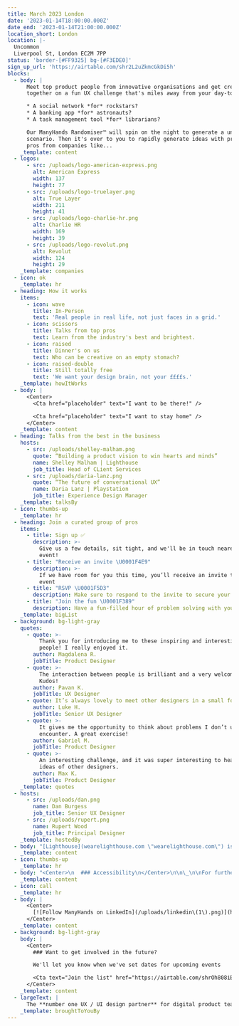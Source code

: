 ```yaml
---
title: March 2023 London
date: '2023-01-14T18:00:00.000Z'
date_end: '2023-01-14T21:00:00.000Z'
location_short: London
location: |-
  Uncommon
  Liverpool St, London EC2M 7PP
status: 'border-[#FF9325] bg-[#F3EDE0]'
sign_up_url: 'https://airtable.com/shr2L2uZkmcGkDi5h'
blocks:
  - body: |
      Meet top product people from innovative organisations and get creative
      together on a fun UX challenge that's miles away from your day-to-day.

      * A social network *for* rockstars?
      * A banking app *for* astronauts?
      * A task management tool *for* librarians?

      Our ManyHands Randomiser™ will spin on the night to generate a unique
      scenario. Then it's over to you to rapidly generate ideas with product
      pros from companies like...
    _template: content
  - logos:
      - src: /uploads/logo-american-express.png
        alt: American Express
        width: 137
        height: 77
      - src: /uploads/logo-truelayer.png
        alt: True Layer
        width: 211
        height: 41
      - src: /uploads/logo-charlie-hr.png
        alt: Charlie HR
        width: 169
        height: 39
      - src: /uploads/logo-revolut.png
        alt: Revolut
        width: 124
        height: 29
    _template: companies
  - icon: ok
    _template: hr
  - heading: How it works
    items:
      - icon: wave
        title: In-Person
        text: 'Real people in real life, not just faces in a grid.'
      - icon: scissors
        title: Talks from top pros
        text: Learn from the industry's best and brightest.
      - icon: raised
        title: Dinner's on us
        text: Who can be creative on an empty stomach?
      - icon: raised-double
        title: Still totally free
        text: 'We want your design brain, not your ££££s.'
    _template: howItWorks
  - body: |
      <Center>
        <Cta href="placeholder" text="I want to be there!" />

        <Cta href="placeholder" text="I want to stay home" />
      </Center>
    _template: content
  - heading: Talks from the best in the business
    hosts:
      - src: /uploads/shelley-malham.png
        quote: “Building a product vision to win hearts and minds”
        name: Shelley Malham | Lighthouse
        job_title: Head of CLient Services
      - src: /uploads/daria-lanz.png
        quote: “The future of conversational UX”
        name: Daria Lanz | Playstation
        job_title: Experience Design Manager
    _template: talksBy
  - icon: thumbs-up
    _template: hr
  - heading: Join a curated group of pros
    items:
      - title: Sign up ✅
        description: >-
          Give us a few details, sit tight, and we'll be in touch nearer the
          event!
      - title: "Receive an invite \U0001F4E9"
        description: >-
          If we have room for you this time, you’ll receive an invite to the
          event
      - title: "RSVP \U0001F5D3️"
        description: Make sure to respond to the invite to secure your seat
      - title: "Join the fun \U0001F389"
        description: Have a fun-filled hour of problem solving with your new best mates
    _template: bigList
  - background: bg-light-gray
    quotes:
      - quote: >-
          Thank you for introducing me to these inspiring and interesting
          people! I really enjoyed it.
        author: Magdalena R.
        jobTitle: Product Designer
      - quote: >-
          The interaction between people is brilliant and a very welcoming team.
          Kudos!
        author: Pavan K.
        jobTitle: UX Designer
      - quote: It’s always lovely to meet other designers in a small forum like this.
        author: Luke H.
        jobTitle: Senior UX Designer
      - quote: >-
          It gives me the opportunity to think about problems I don’t usually
          encounter. A great exercise!
        author: Gabriel M.
        jobTitle: Product Designer
      - quote: >-
          An interesting challenge, and it was super interesting to hear the
          ideas of other designers.
        author: Max K.
        jobTitle: Product Designer
    _template: quotes
  - hosts:
      - src: /uploads/dan.png
        name: Dan Burgess
        job_title: Senior UX Designer
      - src: /uploads/rupert.png
        name: Rupert Wood
        job_title: Principal Designer
    _template: hostedBy
  - body: "[Lighthouse](wearelighthouse.com \"wearelighthouse.com\") is a specialist UX and UI design agency based in London, rusted by enterprise organisations to tackle the toughest challenges since 2008 \U0001F680\n"
    _template: content
  - icon: thumbs-up
    _template: hr
  - body: "<Center>\n  ### Accessibility\n</Center>\n\n\_\n\nFor further information or to tell us more about your specific requirements, contact us at [hello@wearemanyhands.com](mailto:hello@wearemanyhands.com \"hello@wearemanyhands.com\")\n"
    _template: content
  - icon: call
    _template: hr
  - body: |
      <Center>
        [![Follow ManyHands on LinkedIn](/uploads/linkedin\(1\).png)](https://uk.linkedin.com/company/manyhands-from-lighthouse)
      </Center>
    _template: content
  - background: bg-light-gray
    body: |
      <Center>
        ### Want to get involved in the future?

        We'll let you know when we've set dates for upcoming events

        <Cta text="Join the list" href="https://airtable.com/shrOh808iBDVo9Ne1" />
      </Center>
    _template: content
  - largeText: |
      The **number one UX / UI design partner** for digital product teams
    _template: broughtToYouBy
---
```

